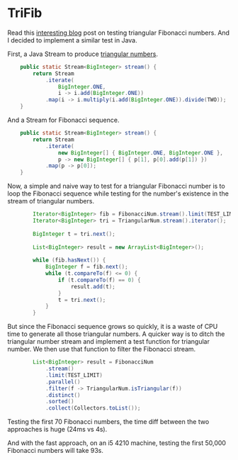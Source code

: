 # TriFib

Read this [interesting blog](https://nedbatchelder.com/blog/201706/triangular_fibonacci_numbers.html) post on testing triangular Fibonacci numbers.  And I decided to implement a similar test in Java.

First, a Java Stream to produce [triangular numbers](https://en.wikipedia.org/wiki/Triangular_number).
```java
    public static Stream<BigInteger> stream() {
        return Stream
            .iterate(
                BigInteger.ONE,
                i -> i.add(BigInteger.ONE))
            .map(i -> i.multiply(i.add(BigInteger.ONE)).divide(TWO));
    }
```
And a Stream for Fibonacci sequence.
```java
    public static Stream<BigInteger> stream() {
        return Stream
            .iterate(
                new BigInteger[] { BigInteger.ONE, BigInteger.ONE },
                p -> new BigInteger[] { p[1], p[0].add(p[1]) })
            .map(p -> p[0]);
    }
```
Now, a simple and naive way to test for a triangular Fibonacci number is to loop the Fibonacci sequence while testing for the number's existence in the stream of triangular numbers.
```java
        Iterator<BigInteger> fib = FibonacciNum.stream().limit(TEST_LIMIT).iterator();
        Iterator<BigInteger> tri = TriangularNum.stream().iterator();
       
        BigInteger t = tri.next();
       
        List<BigInteger> result = new ArrayList<BigInteger>();
       
        while (fib.hasNext()) {
            BigInteger f = fib.next();
            while (t.compareTo(f) <= 0) {
                if (t.compareTo(f) == 0) {
                    result.add(t);
                }
                t = tri.next();
            }
        }
```
But since the Fibonacci sequence grows so quickly, it is a waste of CPU time to generate all those triangular numbers.  A quicker way is to ditch the triangular number stream and implement a test function for triangular number.  We then use that function to filter the Fibonacci stream.
```java
        List<BigInteger> result = FibonacciNum
            .stream()
            .limit(TEST_LIMIT)
            .parallel()
            .filter(f -> TriangularNum.isTriangular(f))
            .distinct()
            .sorted()
            .collect(Collectors.toList());
```
Testing the first 70 Fibonacci numbers, the time diff between the two approaches is huge (24ms vs 4s).

And with the fast approach, on an i5 4210 machine, testing the first 50,000 Fibonacci numbers will take 93s.

